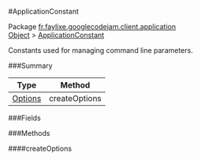 #ApplicationConstant

Package [fr.faylixe.googlecodejam.client.application](https://github.com/Faylixe/googlecodejam-client/blob/master/fr/faylixe/googlecodejam/client/application)<br>
[Object]() > [ApplicationConstant](https://github.com/Faylixe/googlecodejam-client/blob/master/javadoc/fr/faylixe/googlecodejam/client/application/ApplicationConstant.md)

<p>Constants used for managing command
 line parameters.</p>

###Summary


| Type | Method |
| --- | --- |
| [Options]() | createOptions |

###Fields


###Methods

####createOptions


